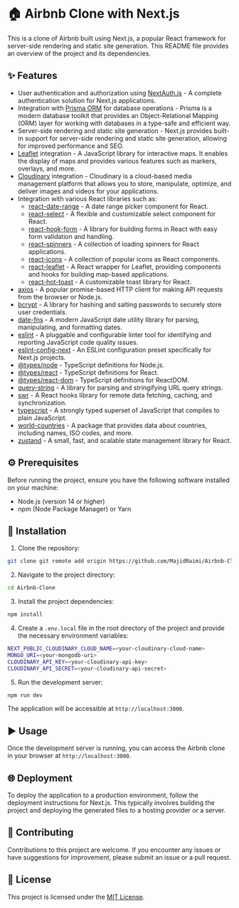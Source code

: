 # 🏠 Airbnb Clone with Next.js

This is a clone of Airbnb built using Next.js, a popular React framework for server-side rendering and static site generation. This README file provides an overview of the project and its dependencies.

## ✨ Features

- User authentication and authorization using [NextAuth.js](https://next-auth.js.org/) - A complete authentication solution for Next.js applications.
- Integration with [Prisma ORM](https://www.prisma.io/) for database operations - Prisma is a modern database toolkit that provides an Object-Relational Mapping (ORM) layer for working with databases in a type-safe and efficient way.
- Server-side rendering and static site generation - Next.js provides built-in support for server-side rendering and static site generation, allowing for improved performance and SEO.
- [Leaflet](https://leafletjs.com/) integration - A JavaScript library for interactive maps. It enables the display of maps and provides various features such as markers, overlays, and more.
- [Cloudinary](https://cloudinary.com/) integration - Cloudinary is a cloud-based media management platform that allows you to store, manipulate, optimize, and deliver images and videos for your applications.
- Integration with various React libraries such as:
  - [react-date-range](https://www.npmjs.com/package/react-date-range) - A date range picker component for React.
  - [react-select](https://react-select.com/) - A flexible and customizable select component for React.
  - [react-hook-form](https://react-hook-form.com/) - A library for building forms in React with easy form validation and handling.
  - [react-spinners](https://www.npmjs.com/package/react-spinners) - A collection of loading spinners for React applications.
  - [react-icons](https://react-icons.github.io/react-icons/) - A collection of popular icons as React components.
  - [react-leaflet](https://react-leaflet.js.org/) - A React wrapper for Leaflet, providing components and hooks for building map-based applications.
  - [react-hot-toast](https://react-hot-toast.com/) - A customizable toast library for React.
- [axios](https://axios-http.com/) - A popular promise-based HTTP client for making API requests from the browser or Node.js.
- [bcrypt](https://www.npmjs.com/package/bcrypt) - A library for hashing and salting passwords to securely store user credentials.
- [date-fns](https://date-fns.org/) - A modern JavaScript date utility library for parsing, manipulating, and formatting dates.
- [eslint](https://eslint.org/) - A pluggable and configurable linter tool for identifying and reporting JavaScript code quality issues.
- [eslint-config-next](https://www.npmjs.com/package/eslint-config-next) - An ESLint configuration preset specifically for Next.js projects.
- [@types/node](https://www.npmjs.com/package/@types/node) - TypeScript definitions for Node.js.
- [@types/react](https://www.npmjs.com/package/@types/react) - TypeScript definitions for React.
- [@types/react-dom](https://www.npmjs.com/package/@types/react-dom) - TypeScript definitions for ReactDOM.
- [query-string](https://www.npmjs.com/package/query-string) - A library for parsing and stringifying URL query strings.
- [swr](https://swr.vercel.app/) - A React hooks library for remote data fetching, caching, and synchronization.
- [typescript](https://www.typescriptlang.org/) - A strongly typed superset of JavaScript that compiles to plain JavaScript.
- [world-countries](https://www.npmjs.com/package/world-countries) - A package that provides data about countries, including names, ISO codes, and more.
- [zustand](https://www.npmjs.com/package/zustand) - A small, fast, and scalable state management library for React.

## ⚙️ Prerequisites

Before running the project, ensure you have the following software installed on your machine:

- Node.js (version 14 or higher)
- npm (Node Package Manager) or Yarn

## 🚀 Installation

1. Clone the repository:

```bash
git clone git remote add origin https://github.com/MajidRaimi/Airbnb-Clone
```

2. Navigate to the project directory:

```bash
cd Airbnb-Clone
```

3. Install the project dependencies:

```bash
npm install
```

4. Create a `.env.local` file in the root directory of the project and provide the necessary environment variables:
```bash
NEXT_PUBLIC_CLOUDINARY_CLOUD_NAME=<your-cloudinary-cloud-name>
MONGO_URI=<your-mongodb-uri>
CLOUDINARY_API_KEY=<your-cloudinary-api-key>
CLOUDINARY_API_SECRET=<your-cloudinary-api-secret>
```

5. Run the development server:

```bash
npm run dev
```

The application will be accessible at `http://localhost:3000`.

## ▶️ Usage

Once the development server is running, you can access the Airbnb clone in your browser at `http://localhost:3000`.

## 🌐 Deployment

To deploy the application to a production environment, follow the deployment instructions for Next.js. This typically involves building the project and deploying the generated files to a hosting provider or a server.

## 🤝 Contributing

Contributions to this project are welcome. If you encounter any issues or have suggestions for improvement, please submit an issue or a pull request.

## 📝 License

This project is licensed under the [MIT License](LICENSE).

